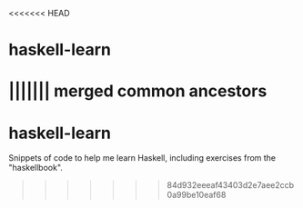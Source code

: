 <<<<<<< HEAD
# haskell-learn
||||||| merged common ancestors
=======
# haskell-learn
Snippets of code to help me learn Haskell, including exercises from the "haskellbook".
>>>>>>> 84d932eeeaf43403d2e7aee2ccb0a99be10eaf68
